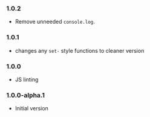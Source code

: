 ### 1.0.2

* Remove unneeded `console.log`.

### 1.0.1

* changes any `set-` style functions to cleaner version

### 1.0.0

* JS linting

### 1.0.0-alpha.1

* Initial version
